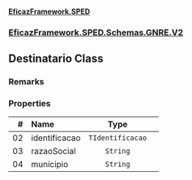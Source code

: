 #### [EficazFramework.SPED](EficazFrameworkSPED.md 'EficazFramework SPED')
### [EficazFramework.SPED.Schemas.GNRE.V2](EficazFramework.SPED.Schemas.GNRE.V2.md 'EficazFramework.SPED.Schemas.GNRE.V2')

## Destinatario Class

### Remarks
### Properties

| # | Name | Type | |
| ---: | :--- | :---: | :--- |
| 02 | identificacao | `TIdentificacao` |  |
| 03 | razaoSocial | `String` |  |
| 04 | municipio | `String` |  |
